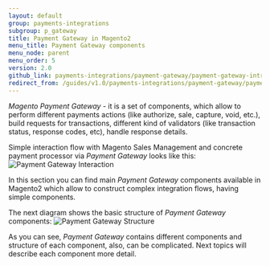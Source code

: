 ```yaml
---
layout: default
group: payments-integrations
subgroup: p_gateway
title: Payment Gateway in Magento2
menu_title: Payment Gateway components
menu_node: parent
menu_order: 5
version: 2.0
github_link: payments-integrations/payment-gateway/payment-gateway-intro.md
redirect_from: /guides/v1.0/payments-integrations/payment-gateway/payment-gateway-intro.html
---
```


_Magento Payment Gateway_ - it is a set of components, which allow to perform different payments actions (like authorize, sale, capture, void, etc.),
build requests for transactions, different kind of validators (like transaction status, response codes, etc), handle response details.

Simple interaction flow with Magento Sales Management and concrete payment processor via _Payment Gateway_ looks like this:
![Payment Gateway Interaction]({{site.baseurl}}common/images/payments-integrations/pg_interaction_flow.png)

In this section you can find main _Payment Gateway_ components available in Magento2 which allow to construct complex integration flows, having simple components.

The next diagram shows the basic structure of _Payment Gateway_ components:
![Payment Gateway Structure]({{site.baseurl}}common/images/payments-integrations/pg_structure.png)

As you can see, _Payment Gateway_ contains different components and structure of each component, also, can be complicated.
Next topics will describe each component more detail.
